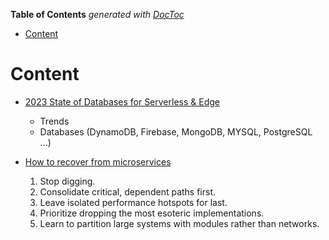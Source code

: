 <!-- START doctoc generated TOC please keep comment here to allow auto update -->
<!-- DON'T EDIT THIS SECTION, INSTEAD RE-RUN doctoc TO UPDATE -->
**Table of Contents**  *generated with [DocToc](https://github.com/thlorenz/doctoc)*

- [Content](#content)

<!-- END doctoc generated TOC please keep comment here to allow auto update -->

# Content

- [2023 State of Databases for Serverless & Edge](https://leerob.io/blog/backend)
  - Trends
  - Databases (DynamoDB, Firebase, MongoDB, MYSQL, PostgreSQL ...)

- [How to recover from microservices](https://world.hey.com/dhh/how-to-recover-from-microservices-ce3803cc)
    1) Stop digging.
    2) Consolidate critical, dependent paths first.
    3) Leave isolated performance hotspots for last.
    4) Prioritize dropping the most esoteric implementations.
    5) Learn to partition large systems with modules rather than networks.

